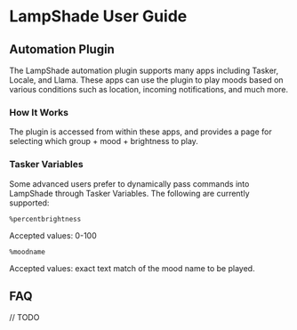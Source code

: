 # LampShade User Guide




## Automation Plugin

The LampShade automation plugin supports many apps including Tasker, Locale, and Llama. These apps can use the plugin to play moods based on various conditions such as location, incoming notifications, and much more.

### How It Works

The plugin is accessed from within these apps, and provides a page for selecting which group + mood + brightness to play.

### Tasker Variables

Some advanced users prefer to dynamically pass commands into LampShade through Tasker Variables. The following are currently supported:

    %percentbrightness
Accepted values: 0-100

    %moodname
Accepted values: exact text match of the mood name to be played.


## FAQ

// TODO
